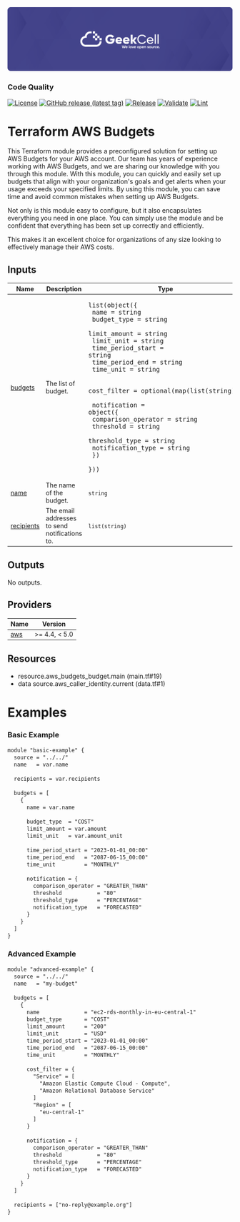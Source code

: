 <!-- BEGIN_TF_DOCS -->
[![Geek Cell GmbH](https://raw.githubusercontent.com/geekcell/.github/main/geekcell-github-banner.png)](https://www.geekcell.io/)

### Code Quality
[![License](https://img.shields.io/github/license/geekcell/terraform-aws-budgets)](https://github.com/geekcell/terraform-aws-budgets/blob/master/LICENSE)
[![GitHub release (latest tag)](https://img.shields.io/github/v/release/geekcell/terraform-aws-budgets?logo=github&sort=semver)](https://github.com/geekcell/terraform-aws-budgets/releases)
[![Release](https://github.com/geekcell/terraform-aws-budgets/actions/workflows/release.yaml/badge.svg)](https://github.com/geekcell/terraform-aws-budgets/actions/workflows/release.yaml)
[![Validate](https://github.com/geekcell/terraform-aws-budgets/actions/workflows/validate.yaml/badge.svg)](https://github.com/geekcell/terraform-aws-budgets/actions/workflows/validate.yaml)
[![Lint](https://github.com/geekcell/terraform-aws-budgets/actions/workflows/linter.yaml/badge.svg)](https://github.com/geekcell/terraform-aws-budgets/actions/workflows/linter.yaml)

<!--

Comment in once Bridgecrew has been configured

### Security
[![Infrastructure Tests](https://www.bridgecrew.cloud/badges/github/geekcell/terraform-aws-budgets/general)](https://www.bridgecrew.cloud/link/badge?vcs=github&fullRepo=geekcell%2Fterraform-aws-budgets&benchmark=INFRASTRUCTURE+SECURITY)

#### Cloud
[![Infrastructure Tests](https://www.bridgecrew.cloud/badges/github/geekcell/terraform-aws-budgets/cis_aws)](https://www.bridgecrew.cloud/link/badge?vcs=github&fullRepo=geekcell%2Fterraform-aws-budgets&benchmark=CIS+AWS+V1.2)
[![Infrastructure Tests](https://www.bridgecrew.cloud/badges/github/geekcell/terraform-aws-budgets/cis_aws_13)](https://www.bridgecrew.cloud/link/badge?vcs=github&fullRepo=geekcell%2Fterraform-aws-budgets&benchmark=CIS+AWS+V1.3)
[![Infrastructure Tests](https://www.bridgecrew.cloud/badges/github/geekcell/terraform-aws-budgets/cis_azure)](https://www.bridgecrew.cloud/link/badge?vcs=github&fullRepo=geekcell%2Fterraform-aws-budgets&benchmark=CIS+AZURE+V1.1)
[![Infrastructure Tests](https://www.bridgecrew.cloud/badges/github/geekcell/terraform-aws-budgets/cis_azure_13)](https://www.bridgecrew.cloud/link/badge?vcs=github&fullRepo=geekcell%2Fterraform-aws-budgets&benchmark=CIS+AZURE+V1.3)
[![Infrastructure Tests](https://www.bridgecrew.cloud/badges/github/geekcell/terraform-aws-budgets/cis_gcp)](https://www.bridgecrew.cloud/link/badge?vcs=github&fullRepo=geekcell%2Fterraform-aws-budgets&benchmark=CIS+GCP+V1.1)

##### Container
[![Infrastructure Tests](https://www.bridgecrew.cloud/badges/github/geekcell/terraform-aws-budgets/cis_kubernetes_16)](https://www.bridgecrew.cloud/link/badge?vcs=github&fullRepo=geekcell%2Fterraform-aws-budgets&benchmark=CIS+KUBERNETES+V1.6)
[![Infrastructure Tests](https://www.bridgecrew.cloud/badges/github/geekcell/terraform-aws-budgets/cis_eks_11)](https://www.bridgecrew.cloud/link/badge?vcs=github&fullRepo=geekcell%2Fterraform-aws-budgets&benchmark=CIS+EKS+V1.1)
[![Infrastructure Tests](https://www.bridgecrew.cloud/badges/github/geekcell/terraform-aws-budgets/cis_gke_11)](https://www.bridgecrew.cloud/link/badge?vcs=github&fullRepo=geekcell%2Fterraform-aws-budgets&benchmark=CIS+GKE+V1.1)
[![Infrastructure Tests](https://www.bridgecrew.cloud/badges/github/geekcell/terraform-aws-budgets/cis_kubernetes)](https://www.bridgecrew.cloud/link/badge?vcs=github&fullRepo=geekcell%2Fterraform-aws-budgets&benchmark=CIS+KUBERNETES+V1.5)

#### Data protection
[![Infrastructure Tests](https://www.bridgecrew.cloud/badges/github/geekcell/terraform-aws-budgets/soc2)](https://www.bridgecrew.cloud/link/badge?vcs=github&fullRepo=geekcell%2Fterraform-aws-budgets&benchmark=SOC2)
[![Infrastructure Tests](https://www.bridgecrew.cloud/badges/github/geekcell/terraform-aws-budgets/pci)](https://www.bridgecrew.cloud/link/badge?vcs=github&fullRepo=geekcell%2Fterraform-aws-budgets&benchmark=PCI-DSS+V3.2)
[![Infrastructure Tests](https://www.bridgecrew.cloud/badges/github/geekcell/terraform-aws-budgets/pci_dss_v321)](https://www.bridgecrew.cloud/link/badge?vcs=github&fullRepo=geekcell%2Fterraform-aws-budgets&benchmark=PCI-DSS+V3.2.1)
[![Infrastructure Tests](https://www.bridgecrew.cloud/badges/github/geekcell/terraform-aws-budgets/iso)](https://www.bridgecrew.cloud/link/badge?vcs=github&fullRepo=geekcell%2Fterraform-aws-budgets&benchmark=ISO27001)
[![Infrastructure Tests](https://www.bridgecrew.cloud/badges/github/geekcell/terraform-aws-budgets/nist)](https://www.bridgecrew.cloud/link/badge?vcs=github&fullRepo=geekcell%2Fterraform-aws-budgets&benchmark=NIST-800-53)
[![Infrastructure Tests](https://www.bridgecrew.cloud/badges/github/geekcell/terraform-aws-budgets/hipaa)](https://www.bridgecrew.cloud/link/badge?vcs=github&fullRepo=geekcell%2Fterraform-aws-budgets&benchmark=HIPAA)
[![Infrastructure Tests](https://www.bridgecrew.cloud/badges/github/geekcell/terraform-aws-budgets/fedramp_moderate)](https://www.bridgecrew.cloud/link/badge?vcs=github&fullRepo=geekcell%2Fterraform-aws-budgets&benchmark=FEDRAMP+%28MODERATE%29)

-->

# Terraform AWS Budgets

This Terraform module provides a preconfigured solution for setting up
AWS Budgets for your AWS account. Our team has years of experience working
with AWS Budgets, and we are sharing our knowledge with you through this
module. With this module, you can quickly and easily set up budgets that
align with your organization's goals and get alerts when your usage exceeds
your specified limits. By using this module, you can save time and avoid
common mistakes when setting up AWS Budgets.

Not only is this module easy to configure, but it also encapsulates
everything you need in one place. You can simply use the module and be
confident that everything has been set up correctly and efficiently.

This makes it an excellent choice for organizations of any size looking
to effectively manage their AWS costs.

## Inputs

| Name | Description | Type | Default | Required |
|------|-------------|------|---------|:--------:|
| <a name="input_budgets"></a> [budgets](#input\_budgets) | The list of budget. | <pre>list(object({<br>    name              = string<br>    budget_type       = string<br>    limit_amount      = string<br>    limit_unit        = string<br>    time_period_start = string<br>    time_period_end   = string<br>    time_unit         = string<br><br>    cost_filter = optional(map(list(string)))<br><br>    notification = object({<br>      comparison_operator = string<br>      threshold           = string<br>      threshold_type      = string<br>      notification_type   = string<br>    })<br>  }))</pre> | <pre>[<br>  {<br>    "budget_type": "COST",<br>    "limit_amount": "200",<br>    "limit_unit": "USD",<br>    "name": "budget-account-monthly",<br>    "notification": {<br>      "comparison_operator": "GREATER_THAN",<br>      "notification_type": "FORECASTED",<br>      "threshold": "100",<br>      "threshold_type": "PERCENTAGE"<br>    },<br>    "time_period_end": "2087-06-15_00:00",<br>    "time_period_start": "2023-01-01_00:00",<br>    "time_unit": "MONTHLY"<br>  }<br>]</pre> | no |
| <a name="input_name"></a> [name](#input\_name) | The name of the budget. | `string` | n/a | yes |
| <a name="input_recipients"></a> [recipients](#input\_recipients) | The email addresses to send notifications to. | `list(string)` | n/a | yes |

## Outputs

No outputs.

## Providers

| Name | Version |
|------|---------|
| <a name="provider_aws"></a> [aws](#provider\_aws) | >= 4.4, < 5.0 |

## Resources

- resource.aws_budgets_budget.main (main.tf#19)
- data source.aws_caller_identity.current (data.tf#1)

# Examples
### Basic Example
```hcl
module "basic-example" {
  source = "../../"
  name   = var.name

  recipients = var.recipients

  budgets = [
    {
      name = var.name

      budget_type  = "COST"
      limit_amount = var.amount
      limit_unit   = var.amount_unit

      time_period_start = "2023-01-01_00:00"
      time_period_end   = "2087-06-15_00:00"
      time_unit         = "MONTHLY"

      notification = {
        comparison_operator = "GREATER_THAN"
        threshold           = "80"
        threshold_type      = "PERCENTAGE"
        notification_type   = "FORECASTED"
      }
    }
  ]
}
```

### Advanced Example
```hcl
module "advanced-example" {
  source = "../../"
  name   = "my-budget"

  budgets = [
    {
      name              = "ec2-rds-monthly-in-eu-central-1"
      budget_type       = "COST"
      limit_amount      = "200"
      limit_unit        = "USD"
      time_period_start = "2023-01-01_00:00"
      time_period_end   = "2087-06-15_00:00"
      time_unit         = "MONTHLY"

      cost_filter = {
        "Service" = [
          "Amazon Elastic Compute Cloud - Compute",
          "Amazon Relational Database Service"
        ]
        "Region" = [
          "eu-central-1"
        ]
      }

      notification = {
        comparison_operator = "GREATER_THAN"
        threshold           = "80"
        threshold_type      = "PERCENTAGE"
        notification_type   = "FORECASTED"
      }
    }
  ]

  recipients = ["no-reply@example.org"]
}
```
<!-- END_TF_DOCS -->
